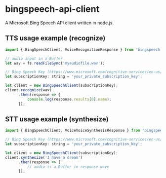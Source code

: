 # bingspeech-api-client

A Microsoft Bing Speech API client written in node.js.

## TTS usage example (recognize)

```javascript
import { BingSpeechClient, VoiceRecognitionResponse } from 'bingspeech-api-client';

// audio input in a Buffer
let wav = fs.readFileSync('myaudiofile.wav');

// Bing Speech Key (https://www.microsoft.com/cognitive-services/en-us/subscriptions)
let subscriptionKey: string = 'your_private_subscription_key';

let client = new BingSpeechClient(subscriptionKey);
client.recognize(wav)
      .then(response => {
          console.log(response.results[0].name);
      });
```

## STT usage example (synthesize)

```javascript
import { BingSpeechClient, VoiceVoiceSynthesisResponse } from 'bingspeech-api-client';

// Bing Speech Key (https://www.microsoft.com/cognitive-services/en-us/subscriptions)
let subscriptionKey: string = 'your_private_subscription_key';

let client = new BingSpeechClient(subscriptionKey);
client.synthesize('I have a dream')
      .then(response => {
          // audio is a Buffer in response.wave
      });
```

